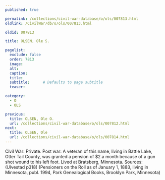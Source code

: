 ```yaml
---
published: true

permalink: /collections/civil-war-database/o/ols/007813.html
oldlink: /CivilWar/db/o/ols/007813.html

oldid: 007813

title: OLSEN, Ole S.

pagelist:
  exclude: false
  order: 7813
  image: 
  alt:
  caption:
  title:
  subtitle:      # Defaults to page subtitle
  teaser:

category: 
  - O 
  - OLS

previous:
  title: OLSEN, Ole O.
  url: /collections/civil-war-database/o/ols/007812.html  
next:
  title: OLSEN, Ole
  url: /collections/civil-war-database/o/ols/007814.html   
---
```

Civil War: Private. Post war: A veteran of this name, living in Battle Lake, Otter Tail County, was granted a pension of $2 a month because of a gun shot wound to his left foot. Lived at Bratsberg, Minnesota. Sources: (Ulvestad p318) (Pensioners on the Roll as of January 1, 1883, living in Minnesota, publ. 1994, Park Genealogical Books, Brooklyn Park, Minnesota)